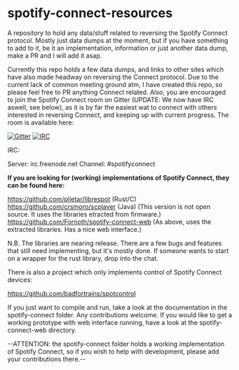 # spotify-connect-resources
A repository to hold any data/stuff related to reversing the Spotify Connect protocol. Mostly just data dumps at the moment, but if you have something to add to it, be it an implementation, information or just another data dump, make a PR and I will add it asap.

Currently this repo holds a few data dumps, and links to other sites which have also made headway on reversing the Connect protocol. Due to the current lack of common meeting ground atm, I have created this repo, so please feel free to PR anything Connect related. Also, you are encouraged to join the Spotify Connect room on Gitter (UPDATE: We now have IRC aswell, see below), as it is by far the easiest wat to connect with others interested in reversing Connect, and keeping up with current progress. The room is available here:

[![Gitter](https://badges.gitter.im/Join%20Chat.svg)](https://gitter.im/sashahilton00/spotify-connect-resources?utm_source=badge&utm_medium=badge&utm_campaign=pr-badge)
[![IRC](https://img.shields.io/badge/IRC-Freenode-brightgreen.svg)](https://webchat.freenode.net/)

IRC:

Server: irc.freenode.net
Channel: #spotifyconnect

**If you are looking for (working) implementations of Spotify Connect, they can be found here:**

https://github.com/plietar/librespot (Rust/C)  
https://github.com/crsmoro/scplayer (Java) (This version is not open source. It uses the libraries etracted from firmware.)
https://github.com/Fornoth/spotify-connect-web (As above, uses the extracted libraries. Has a nice web interface.)

N.B. The libraries are nearing release. There are a few bugs and features that still need implementing, but it's mostly done. If someone wants to start on a wrapper for the rust library, drop into the chat.

There is also a project which only implements control of Spotify Connect devices:

https://github.com/badfortrains/spotcontrol

If you just want to compile and run, take a look at the documentation in the spotify-connect folder.
Any contributions welcome. If you would like to get a working prototype with web interface running, have a look at the spotify-connect-web directory.

--ATTENTION: the spotify-connect folder holds a working implementation of Spotify Connect, so if you wish to help with development, please add your contributions there.--
